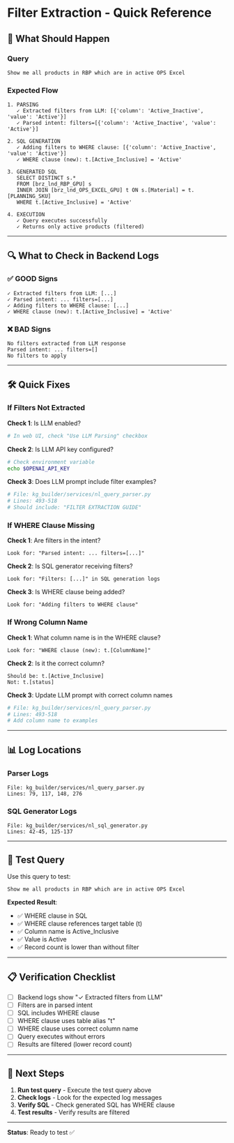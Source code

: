 # Filter Extraction - Quick Reference

## 🎯 What Should Happen

### Query
```
Show me all products in RBP which are in active OPS Excel
```

### Expected Flow

```
1. PARSING
   ✓ Extracted filters from LLM: [{'column': 'Active_Inactive', 'value': 'Active'}]
   ✓ Parsed intent: filters=[{'column': 'Active_Inactive', 'value': 'Active'}]

2. SQL GENERATION
   ✓ Adding filters to WHERE clause: [{'column': 'Active_Inactive', 'value': 'Active'}]
   ✓ WHERE clause (new): t.[Active_Inclusive] = 'Active'

3. GENERATED SQL
   SELECT DISTINCT s.* 
   FROM [brz_lnd_RBP_GPU] s
   INNER JOIN [brz_lnd_OPS_EXCEL_GPU] t ON s.[Material] = t.[PLANNING_SKU]
   WHERE t.[Active_Inclusive] = 'Active'

4. EXECUTION
   ✓ Query executes successfully
   ✓ Returns only active products (filtered)
```

---

## 🔍 What to Check in Backend Logs

### ✅ GOOD Signs

```
✓ Extracted filters from LLM: [...]
✓ Parsed intent: ... filters=[...]
✓ Adding filters to WHERE clause: [...]
✓ WHERE clause (new): t.[Active_Inclusive] = 'Active'
```

### ❌ BAD Signs

```
No filters extracted from LLM response
Parsed intent: ... filters=[]
No filters to apply
```

---

## 🛠️ Quick Fixes

### If Filters Not Extracted

**Check 1**: Is LLM enabled?
```python
# In web UI, check "Use LLM Parsing" checkbox
```

**Check 2**: Is LLM API key configured?
```bash
# Check environment variable
echo $OPENAI_API_KEY
```

**Check 3**: Does LLM prompt include filter examples?
```python
# File: kg_builder/services/nl_query_parser.py
# Lines: 493-518
# Should include: "FILTER EXTRACTION GUIDE"
```

### If WHERE Clause Missing

**Check 1**: Are filters in the intent?
```
Look for: "Parsed intent: ... filters=[...]"
```

**Check 2**: Is SQL generator receiving filters?
```
Look for: "Filters: [...]" in SQL generation logs
```

**Check 3**: Is WHERE clause being added?
```
Look for: "Adding filters to WHERE clause"
```

### If Wrong Column Name

**Check 1**: What column name is in the WHERE clause?
```
Look for: "WHERE clause (new): t.[ColumnName]"
```

**Check 2**: Is it the correct column?
```
Should be: t.[Active_Inclusive]
Not: t.[status]
```

**Check 3**: Update LLM prompt with correct column names
```python
# File: kg_builder/services/nl_query_parser.py
# Lines: 493-518
# Add column name to examples
```

---

## 📊 Log Locations

### Parser Logs
```
File: kg_builder/services/nl_query_parser.py
Lines: 79, 117, 148, 276
```

### SQL Generator Logs
```
File: kg_builder/services/nl_sql_generator.py
Lines: 42-45, 125-137
```

---

## 🧪 Test Query

Use this query to test:
```
Show me all products in RBP which are in active OPS Excel
```

**Expected Result**:
- ✅ WHERE clause in SQL
- ✅ WHERE clause references target table (t)
- ✅ Column name is Active_Inclusive
- ✅ Value is Active
- ✅ Record count is lower than without filter

---

## 📋 Verification Checklist

- [ ] Backend logs show "✓ Extracted filters from LLM"
- [ ] Filters are in parsed intent
- [ ] SQL includes WHERE clause
- [ ] WHERE clause uses table alias "t"
- [ ] WHERE clause uses correct column name
- [ ] Query executes without errors
- [ ] Results are filtered (lower record count)

---

## 🚀 Next Steps

1. **Run test query** - Execute the test query above
2. **Check logs** - Look for the expected log messages
3. **Verify SQL** - Check generated SQL has WHERE clause
4. **Test results** - Verify results are filtered

---

**Status**: Ready to test ✅


